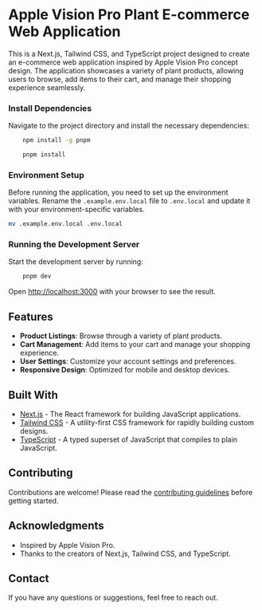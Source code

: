# Apple Vision Pro Plant E-commerce Web Application

This is a Next.js, Tailwind CSS, and TypeScript project designed to create an e-commerce web application inspired by Apple Vision Pro concept design. The application showcases a variety of plant products, allowing users to browse, add items to their cart, and manage their shopping experience seamlessly.



### Install Dependencies

Navigate to the project directory and install the necessary dependencies:

```bash
    npm install -g pnpm
```

```bash
    pnpm install
```

### Environment Setup

Before running the application, you need to set up the environment variables. Rename the `.example.env.local` file to `.env.local` and update it with your environment-specific variables.

```bash 
mv .example.env.local .env.local
```



### Running the Development Server

Start the development server by running:

```bash
    pnpm dev
```



Open [http://localhost:3000](http://localhost:3000) with your browser to see the result.

## Features

- **Product Listings**: Browse through a variety of plant products.
- **Cart Management**: Add items to your cart and manage your shopping experience.
- **User Settings**: Customize your account settings and preferences.
- **Responsive Design**: Optimized for mobile and desktop devices.

## Built With

- [Next.js](https://nextjs.org/) - The React framework for building JavaScript applications.
- [Tailwind CSS](https://tailwindcss.com/) - A utility-first CSS framework for rapidly building custom designs.
- [TypeScript](https://www.typescriptlang.org/) - A typed superset of JavaScript that compiles to plain JavaScript.

## Contributing

Contributions are welcome! Please read the [contributing guidelines](CONTRIBUTING.md) before getting started.



## Acknowledgments

- Inspired by Apple Vision Pro.
- Thanks to the creators of Next.js, Tailwind CSS, and TypeScript.

## Contact

If you have any questions or suggestions, feel free to reach out.